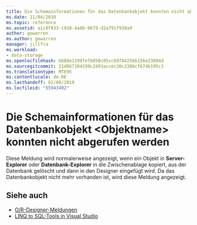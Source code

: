 ```yaml
---
title: Die Schemainformationen für das Datenbankobjekt konnten nicht abgerufen werden
ms.date: 11/04/2016
ms.topic: reference
ms.assetid: a1c8f833-c918-4a86-9679-d2a791f938a9
author: gewarren
ms.author: gewarren
manager: jillfra
ms.workload:
- data-storage
ms.openlocfilehash: b688e1199fefb050c05cc69784256b156e23094d
ms.sourcegitcommit: 21d667104199c2493accec20c2388cf674b195c3
ms.translationtype: MTE95
ms.contentlocale: de-DE
ms.lasthandoff: 02/08/2019
ms.locfileid: "55943492"
---
```

# <a name="could-not-retrieve-schema-information-for-database-object-object-name"></a>Die Schemainformationen für das Datenbankobjekt \<Objektname> konnten nicht abgerufen werden

Diese Meldung wird normalerweise angezeigt, wenn ein Objekt in **Server-Explorer** oder **Datenbank-Explorer** in die Zwischenablage kopiert, aus der Datenbank gelöscht und dann in den Designer eingefügt wird. Da das Datenbankobjekt nicht mehr vorhanden ist, wird diese Meldung angezeigt.

## <a name="see-also"></a>Siehe auch

- [O/R-Designer-Meldungen](../data-tools/o-r-designer-messages.md)
- [LINQ to SQL-Tools in Visual Studio](../data-tools/linq-to-sql-tools-in-visual-studio2.md)